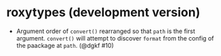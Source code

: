 # roxytypes (development version)

* Argument order of `convert()` rearranged so that `path` is the first argument.
  `convert()` will attempt to discover `format` from the config of the paackage
  at `path`. (@dgkf #10)

